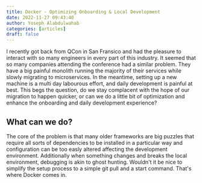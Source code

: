 ```yaml
---
title: Docker - Optimizing Onboarding & Local Development
date: 2022-11-27 09:43:40
author: Yoseph Alabdulwahab
categories: [articles]
draft: false
---
```

<span style="display: none;">
    Hook - Describe the problem statement

    We can use docker to solve this problem
    - different implementations
    - chosen implementation

    Short comings of docker:
    - File mounting
    - Synchronization

    Encapsulating the last bit of manual effort with tasks
    - Using vscode task / mvn / ant / grunt

    Mini tutorial
</span>

I recently got back from QCon in San Fransico and had the pleasure to interact with so many engineers in every part of this industry. It seemed that so many companies attending the conference had a similar problem. They have a big painful monolith running the majority of their services while slowly migrating to microservices. In the meantime, setting up a new machine is a multi day labourous effort, and daily development is painful at best. This begs the question, do we stay complacent with the hope of our migration to happen quicker, or can we do a little bit of optimization and enhance the onboarding and daily development experience?

## What can we do?
The core of the problem is that many older frameworks are big puzzles that require all sorts of dependencies to be installed in a particular way and configuration can be too easly altered affecting the development environment. Additionally when something changes and breaks the local environment, debugging is akin to ghost hunting. Wouldn't it be nice to simplify the setup process to a simple git pull and a start command. That's where Docker comes in.

